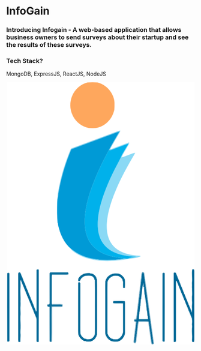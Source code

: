 # InfoGain

### Introducing Infogain - A web-based application that allows business owners to send surveys about their startup and see the results of these surveys.

### Tech Stack?
MongoDB, ExpressJS, ReactJS, NodeJS

<p align="center">
  <img src="https://raw.githubusercontent.com/karan1525/InfoGain/master/logos/vector_images/vector_main_logo.png" width="500"   height="700" title="Infogain"> 
</p>

